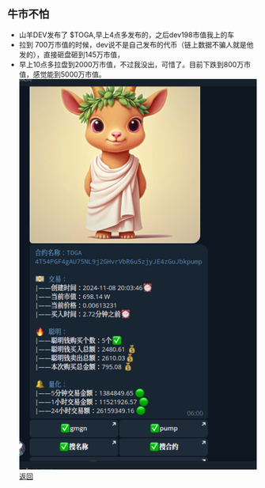 ## 牛市不怕

- 山羊DEV发布了 $TOGA,早上4点多发布的，之后dev198市值我上的车
- 拉到 700万市值的时候，dev说不是自己发布的代币（链上数据不骗人就是他发的），直接砸盘砸到145万市值，
- 早上10点多拉盘到2000万市值，不过我没出，可惜了。目前下跌到800万市值，感觉能到5000万市值。
  ![fc4cbab38f3772dbbe6c23c605ec54e.png](fc4cbab38f3772dbbe6c23c605ec54e.png)
  [返回](..%2F..%2F..%2FREADME.md)